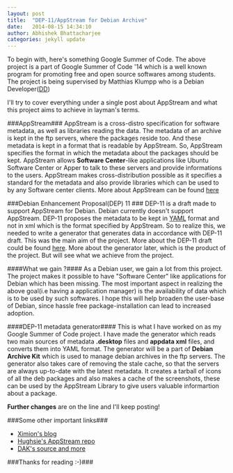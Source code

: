 ```yaml
---
layout: post
title:  "DEP-11/AppStream for Debian Archive"
date:   2014-08-15 14:34:10
author: Abhishek Bhattacharjee
categories: jekyll update
---
```

To begin with, here's something Google Summer of Code. The above project is a part of Google Summer of Code '14
which is a well known program for promoting free and open source softwares among students. The project is being
supervised by Matthias Klumpp who is a Debian Developer([DD](https://wiki.debian.org/DebianDeveloper))

I'll try to cover everything under a single post about AppStream and what this project aims to achieve in layman's terms.

###AppStream###
AppStream is a cross-distro specification for software metadata, as well as libraries reading the data.
The metadata of an archive is kept in the ftp servers, where the packages reside too.
And these metadata is kept in a format that is readable by AppStream.
So, AppStream specifies the format in which the metadata about the packages should be kept.
AppStream allows **Software Center**-like applications like Ubuntu Software Center or Apper to talk to these servers
and provide informations to the users.
AppStream makes cross-distribution possible as it specifies a standard for the metadata and also provide libraries which
can be used to by any Software center clients. More about AppStream can be found [here](http://www.freedesktop.org/software/appstream/docs/)

###Debian Enhancement Proposal(DEP) 11 ###
DEP-11 is a draft made to support AppStream for Debian. Debian currently doesn't support AppStream.
DEP-11 proposes the metadata to be kept in [YAML](http://en.wikipedia.org/wiki/YAML) format and not in xml which
is the format specified by AppStream. 
So to realize this, we needed to write a generator that generates data in accordance with DEP-11 draft.
This was the main aim of the project. More about the DEP-11 draft could be found [here](https://wiki.debian.org/DEP-11).
More about the generator later, which is the product of the project. But will see what we achieve from the project.

####What we gain ?####
As a Debian user, we gain a lot from this project. The project makes it possible to have "Software Center" like applications
for Debian which has been missing. The most important aspect in realizing the above goal(i.e having a application manager) is 
the availability of data which is to be used by such softwares.
I hope this will help broaden the user-base of Debian, since hassle free package-installation can lead to increased
adoption.

####DEP-11 metadata generator####
This is what I have worked on as my Google Summer of Code project. I have made the generator which reads two main 
sources of metadata **.desktop** files and **appdata xml** files, and converts them into YAML format.
The generator will be a part of **Debian Archive Kit** which is used to manage debian archives in the ftp servers.
The generator also takes care of removing the stale cache, so that the servers are always up-to-date with the latest metadata.
It creates a tarball of icons of all the deb packages and also makes a cache of the screenshots, these can be used by
the AppStream Library to give users valuable informartion about a package.

**Further changes** are on the line and I'll keep posting!

###Some other important links###
* [Ximion's blog](http://blog.tenstral.net/)
* [Hughsie's AppStream repo](https://github.com/hughsie/fedora-appstream)
* [DAK's source and more](https://ftp-master.debian.org/#dak)

###Thanks for reading :-)###
